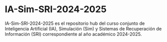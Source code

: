 # IA-Sim-SRI-2024-2025
IA-Sim-SRI-2024-2025 es el repositorio hub del curso conjunto de Inteligencia Artificial (IA), Simulación (Sim) y Sistemas de Recuperación de Información (SRI) correspondiente al año académico 2024-2025.
